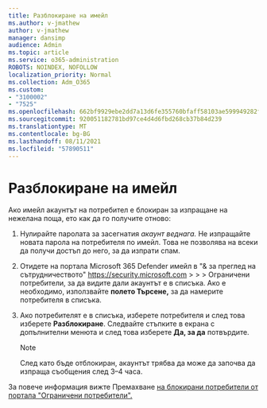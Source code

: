 ```yaml
---
title: Разблокиране на имейл
ms.author: v-jmathew
author: v-jmathew
manager: dansimp
audience: Admin
ms.topic: article
ms.service: o365-administration
ROBOTS: NOINDEX, NOFOLLOW
localization_priority: Normal
ms.collection: Adm_O365
ms.custom:
- "3100002"
- "7525"
ms.openlocfilehash: 662bf9929ebe2dd7a13d6fe355760bfaff58103ae599949282f86da4b7e2a8e7
ms.sourcegitcommit: 920051182781bd97ce4d4d6fbd268cb37b84d239
ms.translationtype: MT
ms.contentlocale: bg-BG
ms.lasthandoff: 08/11/2021
ms.locfileid: "57890511"
---
```

# <a name="unblock-email"></a>Разблокиране на имейл

Ако имейл акаунтът на потребител е блокиран за изпращане на нежелана поща, ето как да го получите отново:

1. Нулирайте паролата за засегнатия *акаунт веднага.* Не изпращайте новата парола на потребителя по имейл. Това не позволява на всеки да получи достъп до него, за да изпрати спам.
2. Отидете на портала Microsoft 365 Defender имейл в "& за преглед на сътрудничеството" <https://security.microsoft.com> \>  \>  \>  Ограничени потребители, за да видите дали акаунтът е в списъка. Ако е необходимо, използвайте **полето Търсене,** за да намерите потребителя в списъка.
3. Ако потребителят е в списъка, изберете потребителя и след това изберете **Разблокиране**. Следвайте стъпките в екрана с допълнителни менюта и след това изберете **Да, за да** потвърдите.

   > [!NOTE]
   > След като бъде отблокиран, акаунтът трябва да може да започва да изпраща съобщения след 3–4 часа.

За повече информация вижте Премахване [на блокирани потребители от портала "Ограничени потребители".](https://docs.microsoft.com/microsoft-365/security/office-365-security/removing-user-from-restricted-users-portal-after-spam)
